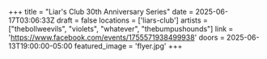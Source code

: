 +++
title = "Liar's Club 30th Anniversary Series"
date = 2025-06-17T03:06:33Z
draft = false
locations = ['liars-club']
artists = ["thebollweevils", "violets", "whatever", "thebumpushounds"]
link = 'https://www.facebook.com/events/1755571938499938'
doors = 2025-06-13T19:00:00-05:00
featured_image = 'flyer.jpg'
+++
